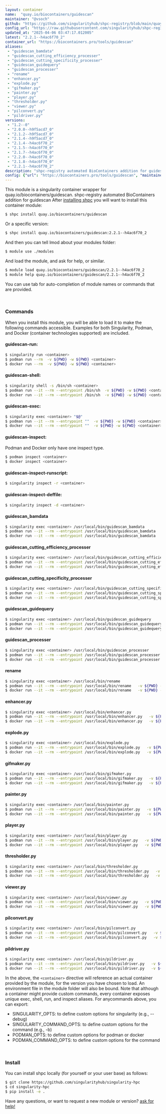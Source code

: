 ```yaml
---
layout: container
name:  "quay.io/biocontainers/guidescan"
maintainer: "@vsoch"
github: "https://github.com/singularityhub/shpc-registry/blob/main/quay.io/biocontainers/guidescan/container.yaml"
config_url: "https://raw.githubusercontent.com/singularityhub/shpc-registry/main/quay.io/biocontainers/guidescan/container.yaml"
updated_at: "2025-04-06 03:47:17.012005"
latest: "2.2.1--h4ac6f70_2"
container_url: "https://biocontainers.pro/tools/guidescan"
aliases:
 - "guidescan_bamdata"
 - "guidescan_cutting_efficiency_processer"
 - "guidescan_cutting_specificity_processer"
 - "guidescan_guidequery"
 - "guidescan_processer"
 - "rename"
 - "enhancer.py"
 - "explode.py"
 - "gifmaker.py"
 - "painter.py"
 - "player.py"
 - "thresholder.py"
 - "viewer.py"
 - "pilconvert.py"
 - "pildriver.py"
versions:
 - "1.2--0"
 - "2.0.0--h9f5acd7_0"
 - "2.1.2--h9f5acd7_0"
 - "2.1.4--h9f5acd7_0"
 - "2.1.4--h4ac6f70_2"
 - "2.1.5--h4ac6f70_0"
 - "2.1.7--h4ac6f70_0"
 - "2.2.0--h4ac6f70_0"
 - "2.1.8--h4ac6f70_0"
 - "2.2.1--h4ac6f70_2"
description: "shpc-registry automated BioContainers addition for guidescan"
config: {"url": "https://biocontainers.pro/tools/guidescan", "maintainer": "@vsoch", "description": "shpc-registry automated BioContainers addition for guidescan", "latest": {"2.2.1--h4ac6f70_2": "sha256:9d93021243780b1faff47f1df4c1ae495177ff65ccc8273f0ec590caad5c82f0"}, "tags": {"1.2--0": "sha256:f5dd83dfd578f20e08f27cb156f185421c63be1a961aa9d12126c6e61aefd51b", "2.0.0--h9f5acd7_0": "sha256:e8c450cb505f5984359b74dd93b90eaa5ad9e2c46a38c74400ed07252a80bfa1", "2.1.2--h9f5acd7_0": "sha256:ab7cdf7366209a861450044054b1a49099edbee75acb03d67dfc25c281ab6c89", "2.1.4--h9f5acd7_0": "sha256:6fb0f001ada3fa184b3016c7697f613de25a76f3fbb8afec5cb7977b09184b24", "2.1.4--h4ac6f70_2": "sha256:d9e51a79860893a7330d62bb0305af3487f2600a357bff26f29203061f4e3095", "2.1.5--h4ac6f70_0": "sha256:a60568e6fa8b8be5d8380a5afe38048de0efd6769f922121bd006233be6225ee", "2.1.7--h4ac6f70_0": "sha256:54deafe7b22829536e1a49e8a2417c397e9c07fc6eed887ecc150f09a7994107", "2.2.0--h4ac6f70_0": "sha256:53103ee140f870c58c37a7b3da95e09e1fb90914950408971cdc2a70e55920b3", "2.1.8--h4ac6f70_0": "sha256:ca41005b95a8a892b2a5f6154c0d018db30634e2a36376e52d9cfad961dbf054", "2.2.1--h4ac6f70_2": "sha256:9d93021243780b1faff47f1df4c1ae495177ff65ccc8273f0ec590caad5c82f0"}, "docker": "quay.io/biocontainers/guidescan", "aliases": {"guidescan_bamdata": "/usr/local/bin/guidescan_bamdata", "guidescan_cutting_efficiency_processer": "/usr/local/bin/guidescan_cutting_efficiency_processer", "guidescan_cutting_specificity_processer": "/usr/local/bin/guidescan_cutting_specificity_processer", "guidescan_guidequery": "/usr/local/bin/guidescan_guidequery", "guidescan_processer": "/usr/local/bin/guidescan_processer", "rename": "/usr/local/bin/rename", "enhancer.py": "/usr/local/bin/enhancer.py", "explode.py": "/usr/local/bin/explode.py", "gifmaker.py": "/usr/local/bin/gifmaker.py", "painter.py": "/usr/local/bin/painter.py", "player.py": "/usr/local/bin/player.py", "thresholder.py": "/usr/local/bin/thresholder.py", "viewer.py": "/usr/local/bin/viewer.py", "pilconvert.py": "/usr/local/bin/pilconvert.py", "pildriver.py": "/usr/local/bin/pildriver.py"}}
---
```


This module is a singularity container wrapper for quay.io/biocontainers/guidescan.
shpc-registry automated BioContainers addition for guidescan
After [installing shpc](#install) you will want to install this container module:


```bash
$ shpc install quay.io/biocontainers/guidescan
```

Or a specific version:

```bash
$ shpc install quay.io/biocontainers/guidescan:2.2.1--h4ac6f70_2
```

And then you can tell lmod about your modules folder:

```bash
$ module use ./modules
```

And load the module, and ask for help, or similar.

```bash
$ module load quay.io/biocontainers/guidescan/2.2.1--h4ac6f70_2
$ module help quay.io/biocontainers/guidescan/2.2.1--h4ac6f70_2
```

You can use tab for auto-completion of module names or commands that are provided.

<br>

### Commands

When you install this module, you will be able to load it to make the following commands accessible.
Examples for both Singularity, Podman, and Docker (container technologies supported) are included.

#### guidescan-run:

```bash
$ singularity run <container>
$ podman run --rm  -v ${PWD} -w ${PWD} <container>
$ docker run --rm  -v ${PWD} -w ${PWD} <container>
```

#### guidescan-shell:

```bash
$ singularity shell -s /bin/sh <container>
$ podman run --it --rm --entrypoint /bin/sh  -v ${PWD} -w ${PWD} <container>
$ docker run --it --rm --entrypoint /bin/sh  -v ${PWD} -w ${PWD} <container>
```

#### guidescan-exec:

```bash
$ singularity exec <container> "$@"
$ podman run --it --rm --entrypoint ""  -v ${PWD} -w ${PWD} <container> "$@"
$ docker run --it --rm --entrypoint ""  -v ${PWD} -w ${PWD} <container> "$@"
```

#### guidescan-inspect:

Podman and Docker only have one inspect type.

```bash
$ podman inspect <container>
$ docker inspect <container>
```

#### guidescan-inspect-runscript:

```bash
$ singularity inspect -r <container>
```

#### guidescan-inspect-deffile:

```bash
$ singularity inspect -d <container>
```


#### guidescan_bamdata

```bash
$ singularity exec <container> /usr/local/bin/guidescan_bamdata
$ podman run --it --rm --entrypoint /usr/local/bin/guidescan_bamdata   -v ${PWD} -w ${PWD} <container> -c " $@"
$ docker run --it --rm --entrypoint /usr/local/bin/guidescan_bamdata   -v ${PWD} -w ${PWD} <container> -c " $@"
```


#### guidescan_cutting_efficiency_processer

```bash
$ singularity exec <container> /usr/local/bin/guidescan_cutting_efficiency_processer
$ podman run --it --rm --entrypoint /usr/local/bin/guidescan_cutting_efficiency_processer   -v ${PWD} -w ${PWD} <container> -c " $@"
$ docker run --it --rm --entrypoint /usr/local/bin/guidescan_cutting_efficiency_processer   -v ${PWD} -w ${PWD} <container> -c " $@"
```


#### guidescan_cutting_specificity_processer

```bash
$ singularity exec <container> /usr/local/bin/guidescan_cutting_specificity_processer
$ podman run --it --rm --entrypoint /usr/local/bin/guidescan_cutting_specificity_processer   -v ${PWD} -w ${PWD} <container> -c " $@"
$ docker run --it --rm --entrypoint /usr/local/bin/guidescan_cutting_specificity_processer   -v ${PWD} -w ${PWD} <container> -c " $@"
```


#### guidescan_guidequery

```bash
$ singularity exec <container> /usr/local/bin/guidescan_guidequery
$ podman run --it --rm --entrypoint /usr/local/bin/guidescan_guidequery   -v ${PWD} -w ${PWD} <container> -c " $@"
$ docker run --it --rm --entrypoint /usr/local/bin/guidescan_guidequery   -v ${PWD} -w ${PWD} <container> -c " $@"
```


#### guidescan_processer

```bash
$ singularity exec <container> /usr/local/bin/guidescan_processer
$ podman run --it --rm --entrypoint /usr/local/bin/guidescan_processer   -v ${PWD} -w ${PWD} <container> -c " $@"
$ docker run --it --rm --entrypoint /usr/local/bin/guidescan_processer   -v ${PWD} -w ${PWD} <container> -c " $@"
```


#### rename

```bash
$ singularity exec <container> /usr/local/bin/rename
$ podman run --it --rm --entrypoint /usr/local/bin/rename   -v ${PWD} -w ${PWD} <container> -c " $@"
$ docker run --it --rm --entrypoint /usr/local/bin/rename   -v ${PWD} -w ${PWD} <container> -c " $@"
```


#### enhancer.py

```bash
$ singularity exec <container> /usr/local/bin/enhancer.py
$ podman run --it --rm --entrypoint /usr/local/bin/enhancer.py   -v ${PWD} -w ${PWD} <container> -c " $@"
$ docker run --it --rm --entrypoint /usr/local/bin/enhancer.py   -v ${PWD} -w ${PWD} <container> -c " $@"
```


#### explode.py

```bash
$ singularity exec <container> /usr/local/bin/explode.py
$ podman run --it --rm --entrypoint /usr/local/bin/explode.py   -v ${PWD} -w ${PWD} <container> -c " $@"
$ docker run --it --rm --entrypoint /usr/local/bin/explode.py   -v ${PWD} -w ${PWD} <container> -c " $@"
```


#### gifmaker.py

```bash
$ singularity exec <container> /usr/local/bin/gifmaker.py
$ podman run --it --rm --entrypoint /usr/local/bin/gifmaker.py   -v ${PWD} -w ${PWD} <container> -c " $@"
$ docker run --it --rm --entrypoint /usr/local/bin/gifmaker.py   -v ${PWD} -w ${PWD} <container> -c " $@"
```


#### painter.py

```bash
$ singularity exec <container> /usr/local/bin/painter.py
$ podman run --it --rm --entrypoint /usr/local/bin/painter.py   -v ${PWD} -w ${PWD} <container> -c " $@"
$ docker run --it --rm --entrypoint /usr/local/bin/painter.py   -v ${PWD} -w ${PWD} <container> -c " $@"
```


#### player.py

```bash
$ singularity exec <container> /usr/local/bin/player.py
$ podman run --it --rm --entrypoint /usr/local/bin/player.py   -v ${PWD} -w ${PWD} <container> -c " $@"
$ docker run --it --rm --entrypoint /usr/local/bin/player.py   -v ${PWD} -w ${PWD} <container> -c " $@"
```


#### thresholder.py

```bash
$ singularity exec <container> /usr/local/bin/thresholder.py
$ podman run --it --rm --entrypoint /usr/local/bin/thresholder.py   -v ${PWD} -w ${PWD} <container> -c " $@"
$ docker run --it --rm --entrypoint /usr/local/bin/thresholder.py   -v ${PWD} -w ${PWD} <container> -c " $@"
```


#### viewer.py

```bash
$ singularity exec <container> /usr/local/bin/viewer.py
$ podman run --it --rm --entrypoint /usr/local/bin/viewer.py   -v ${PWD} -w ${PWD} <container> -c " $@"
$ docker run --it --rm --entrypoint /usr/local/bin/viewer.py   -v ${PWD} -w ${PWD} <container> -c " $@"
```


#### pilconvert.py

```bash
$ singularity exec <container> /usr/local/bin/pilconvert.py
$ podman run --it --rm --entrypoint /usr/local/bin/pilconvert.py   -v ${PWD} -w ${PWD} <container> -c " $@"
$ docker run --it --rm --entrypoint /usr/local/bin/pilconvert.py   -v ${PWD} -w ${PWD} <container> -c " $@"
```


#### pildriver.py

```bash
$ singularity exec <container> /usr/local/bin/pildriver.py
$ podman run --it --rm --entrypoint /usr/local/bin/pildriver.py   -v ${PWD} -w ${PWD} <container> -c " $@"
$ docker run --it --rm --entrypoint /usr/local/bin/pildriver.py   -v ${PWD} -w ${PWD} <container> -c " $@"
```



In the above, the `<container>` directive will reference an actual container provided
by the module, for the version you have chosen to load. An environment file in the
module folder will also be bound. Note that although a container
might provide custom commands, every container exposes unique exec, shell, run, and
inspect aliases. For anycommands above, you can export:

 - SINGULARITY_OPTS: to define custom options for singularity (e.g., --debug)
 - SINGULARITY_COMMAND_OPTS: to define custom options for the command (e.g., -b)
 - PODMAN_OPTS: to define custom options for podman or docker
 - PODMAN_COMMAND_OPTS: to define custom options for the command

<br>

### Install

You can install shpc locally (for yourself or your user base) as follows:

```bash
$ git clone https://github.com/singularityhub/singularity-hpc
$ cd singularity-hpc
$ pip install -e .
```

Have any questions, or want to request a new module or version? [ask for help!](https://github.com/singularityhub/singularity-hpc/issues)